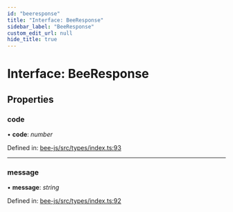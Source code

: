 ```yaml
---
id: "beeresponse"
title: "Interface: BeeResponse"
sidebar_label: "BeeResponse"
custom_edit_url: null
hide_title: true
---
```


# Interface: BeeResponse

## Properties

### code

• **code**: *number*

Defined in: [bee-js/src/types/index.ts:93](https://github.com/ethersphere/bee-js/blob/7dfd556/src/types/index.ts#L93)

___

### message

• **message**: *string*

Defined in: [bee-js/src/types/index.ts:92](https://github.com/ethersphere/bee-js/blob/7dfd556/src/types/index.ts#L92)

